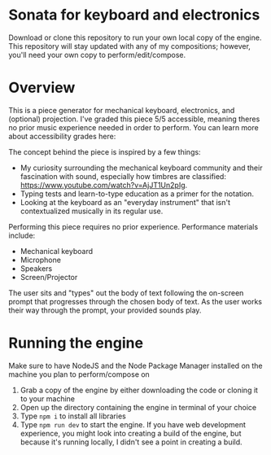 # Sonata for keyboard and electronics

Download or clone this repository to run your own local copy of the engine. This repository will stay updated with any of my compositions; however, you'll need your own copy to perform/edit/compose.

# Overview

This is a piece generator for mechanical keyboard, electronics, and (optional) projection. I've graded this piece 5/5 accessible, meaning theres no prior music experience
needed in order to perform. You can learn more about accessibility grades here:

The concept behind the piece is inspired by a few things:

-   My curiosity surrounding the mechanical keyboard community and their fascination with sound, especially how timbres are classified: https://www.youtube.com/watch?v=AjJT1Un2pIg.
-   Typing tests and learn-to-type education as a primer for the notation.
-   Looking at the keyboard as an "everyday instrument" that isn't contextualized musically in its regular use.

Performing this piece requires no prior experience.
Performance materials include:

-   Mechanical keyboard
-   Microphone
-   Speakers
-   Screen/Projector

The user sits and "types" out the body of text following the on-screen prompt that progresses through the chosen body of text. As the user works their way through the prompt, your
provided sounds play.

# Running the engine

Make sure to have NodeJS and the Node Package Manager installed on the machine you plan to perform/compose on

1. Grab a copy of the engine by either downloading the code or cloning it to your machine
2. Open up the directory containing the engine in terminal of your choice
3. Type `npm i` to install all libraries
4. Type `npm run dev` to start the engine. If you have web development experience, you might look into creating a build of the engine, but because it's running locally, I didn't see a point in creating a build.
